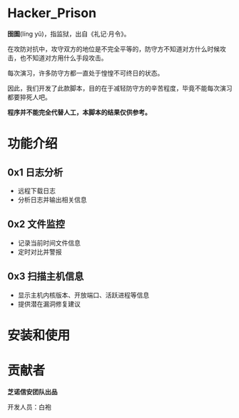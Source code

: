 # Hacker_Prison

**囹圄**(líng yǔ)，指监狱，出自《礼记·月令》。

在攻防对抗中，攻守双方的地位是不完全平等的，防守方不知道对方什么时候攻击，也不知道对方用什么手段攻击。

每次演习，许多防守方都一直处于惶惶不可终日的状态。

因此，我们开发了此款脚本，目的在于减轻防守方的辛苦程度，毕竟不能每次演习都要猝死人吧。

**程序并不能完全代替人工，本脚本的结果仅供参考。**



# 功能介绍

## 0x1 日志分析
- 远程下载日志
- 分析日志并输出相关信息

## 0x2 文件监控
- 记录当前时间文件信息
- 定时对比并警报

## 0x3 扫描主机信息
- 显示主机内核版本、开放端口、活跃进程等信息
- 提供潜在漏洞修复建议

# 安装和使用




# 贡献者

**芝诺信安团队出品**

开发人员：白袍